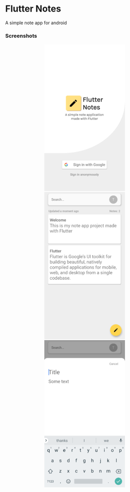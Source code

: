 # Flutter Notes

A simple note app for android

### Screenshots
<p align="center">
<img src="https://github.com/tommaso-sebastianelli/fl-notes/blob/main/screenshots/screen_01.png" width="256">

<img src="https://github.com/tommaso-sebastianelli/fl-notes/blob/main/screenshots/screen_02.png" width="256">
    
<img src="https://github.com/tommaso-sebastianelli/fl-notes/blob/main/screenshots/screen_03.png" width="256">
    
</p>
